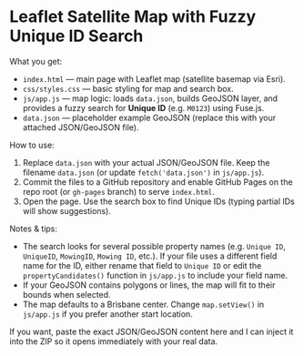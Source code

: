 
# Leaflet Satellite Map with Fuzzy Unique ID Search

What you get:
- `index.html` — main page with Leaflet map (satellite basemap via Esri).
- `css/styles.css` — basic styling for map and search box.
- `js/app.js` — map logic: loads `data.json`, builds GeoJSON layer, and provides a fuzzy search for **Unique ID** (e.g. `M0123`) using Fuse.js.
- `data.json` — placeholder example GeoJSON (replace this with your attached JSON/GeoJSON file).

How to use:
1. Replace `data.json` with your actual JSON/GeoJSON file. Keep the filename `data.json` (or update `fetch('data.json')` in `js/app.js`).
2. Commit the files to a GitHub repository and enable GitHub Pages on the repo root (or `gh-pages` branch) to serve `index.html`.
3. Open the page. Use the search box to find Unique IDs (typing partial IDs will show suggestions).

Notes & tips:
- The search looks for several possible property names (e.g. `Unique ID`, `UniqueID`, `MowingID`, `Mowing ID`, etc.). If your file uses a different field name for the ID, either rename that field to `Unique ID` or edit the `propertyCandidates()` function in `js/app.js` to include your field name.
- If your GeoJSON contains polygons or lines, the map will fit to their bounds when selected.
- The map defaults to a Brisbane center. Change `map.setView()` in `js/app.js` if you prefer another start location.

If you want, paste the exact JSON/GeoJSON content here and I can inject it into the ZIP so it opens immediately with your real data.
